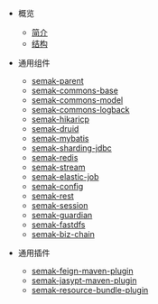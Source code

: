 * 概览

  * [简介](简介.md)
  * [结构](结构.md)
* 通用组件
  
  * [semak-parent](通用组件/semak-parent.md)
  * [semak-commons-base](通用组件/semak-commons-base.md)
  * [semak-commons-model](通用组件/semak-commons-model.md)
  * [semak-commons-logback](通用组件/semak-commons-logback.md)
  * [semak-hikaricp](通用组件/semak-hikaricp.md)
  * [semak-druid](通用组件/semak-druid.md)
  * [semak-mybatis](通用组件/semak-mybatis.md)
  * [semak-sharding-jdbc](通用组件/semak-sharding-jdbc.md)
  * [semak-redis](通用组件/semak-redis.md)
  * [semak-stream](通用组件/semak-stream.md)
  * [semak-elastic-job](通用组件/semak-elastic-job.md)
  * [semak-config](通用组件/semak-config.md)
  * [semak-rest](通用组件/semak-rest.md)
  * [semak-session](通用组件/semak-session.md)
  * [semak-guardian](通用组件/semak-guardian.md)
  * [semak-fastdfs](通用组件/semak-fastdfs.md)
  * [semak-biz-chain](通用组件/semak-biz-chain.md)

* 通用插件
  * [semak-feign-maven-plugin](通用插件/semak-feign-maven-plugin.md)
  * [semak-jasypt-maven-plugin](通用插件/semak-jasypt-maven-plugin.md)
  * [semak-resource-bundle-plugin](通用插件/semak-resource-bundle-plugin.md)

